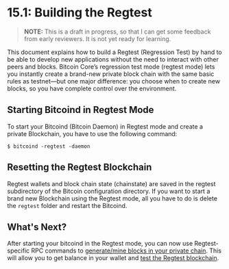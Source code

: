 # 15.1: Building the Regtest

> **NOTE:** This is a draft in progress, so that I can get some feedback from early reviewers. It is not yet ready for learning.

This document explains how to build a Regtest (Regression Test) by hand to be able to develop new applications without the need to interact with other peers and blocks.
Bitcoin Core’s regression test mode (regtest mode) lets you instantly create a brand-new private block chain with the same basic rules as testnet—but one major difference: you choose when to create new blocks, so you have complete control over the environment.

## Starting Bitcoind in Regtest Mode

To start your Bitcoind (Bitcoin Daemon) in Regtest mode and create a private Blockchain, you have to use the following command:
```
$ bitcoind -regtest -daemon
```

## Resetting the Regtest Blockchain

Regtest wallets and block chain state (chainstate) are saved in the regtest subdirectory of the Bitcoin configuration directory. 
If you want to start a brand new Blockchain using the Regtest mode, all you have to do is delete the `regtest` folder and restart the Bitcoind.

## What's Next?

After starting your bitcoind in the Regtest mode, you can now use Regtest-specific RPC commands to [generate/mine blocks in your private chain](15_3_Mining_with_Regtest.md).
This will allow you to get balance in your wallet and [test the Regtest blockchain](15_2_Testing_with_Regtest.md).

